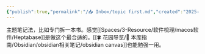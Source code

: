 ```yaml
---
{"publish":true,"permalink":"/📥 Inbox/topic first.md","created":"2025-07-09","modified":"2025-07-09","published":"2025-07-10T00:45:03.399+08:00","cssclasses":""}
---
```



主题笔记法，比如专门拆一本书。感觉[[Spaces/3-Resource/软件梳理/macos软件/Heptabase]]是做这个最合适的。[[🍀 花园导览/🧰 本库指南/Obsidian/obsidian相关笔记/obsidian canvas]]也能勉强一用。
